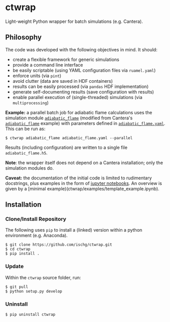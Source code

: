 # ctwrap

Light-weight Python wrapper for batch simulations (e.g. Cantera).

## Philosophy

The code was developed with the following objectives in mind. It should:

 * create a flexible framework for generic simulations
 * provide a command line interface
 * be easily scriptable (using YAML configuration files via `ruamel.yaml`)
 * enforce units (via `pint`)
 * avoid clutter (data are saved in HDF containers)
 * results can be easily processed (via `pandas` HDF implementation)
 * generate self-documenting results (save configuration with results)
 * enable parallel execution of (single-threaded) simulations (via `multiprocessing`)

__Example:__ a parallel batch job for adiabatic flame calculations uses the simulation module [`adiabatic_flame`](ctwrap/modules/adiabatic_flame.py) (modified from Cantera's [`adiabatic_flame`](https://github.com/Cantera/cantera/blob/master/interfaces/cython/cantera/examples/onedim/adiabatic_flame.py) example) with parameters defined in [`adiabatic_flame.yaml`](ctwrap/examples/adiabatic_flame.yaml). This can be run as:
```
$ ctwrap adiabatic_flame adiabatic_flame.yaml --parallel
```
Results (including configuration) are written to a single file `adiabatic_flame.h5`.

__Note__: the wrapper itself does not depend on a Cantera installation; only the simulation modules do.

__Caveat:__ the documentation of the initial code is limited to rudimentary docstrings, plus examples in the form of [jupyter notebooks](ctwrap/examples). An overview is given by a [minimal example)(ctwrap/examples/template_example.ipynb). 

## Installation

### Clone/Install Repository

The following uses `pip` to install a (linked) version within a python environment (e.g. Anaconda).

```
$ git clone https://github.com/ischg/ctwrap.git
$ cd ctwrap
$ pip install .
```

### Update

Within the `ctwrap` source folder, run:

```
$ git pull
$ python setup.py develop
```

### Uninstall

```
$ pip uninstall ctwrap
```


